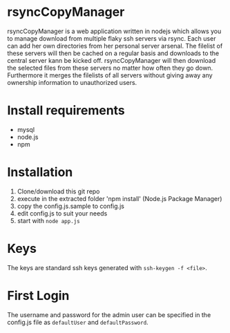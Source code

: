 rsyncCopyManager
================

rsyncCopyManager is a web application written in nodejs which allows you to manage download from multiple flaky ssh servers via rsync.
Each user can add her own directories from her personal server arsenal.
The filelist of these servers will then be cached on a regular basis and downloads to the central server kann be kicked off.
rsyncCopyManager will then download the selected files from these servers no matter how often they go down.
Furthermore it merges the filelists of all servers without giving away any ownership information to unauthorized users.


Install requirements
====================

* mysql
* node.js
* npm


Installation
============
1. Clone/download this git repo
2. execute in the extracted folder 'npm install' (Node.js Package Manager)
3. copy the config.js.sample to config.js
4. edit config.js to suit your needs
5. start with `node app.js`

Keys
====
The keys are standard ssh keys generated with `ssh-keygen -f <file>`.

First Login
===========
The username and password for the admin user can be specified in the config.js file as `defaultUser` and `defaultPassword`.

